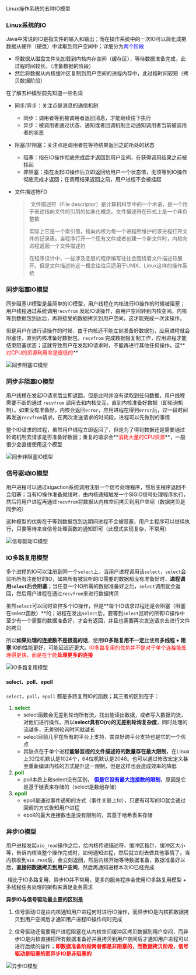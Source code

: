 Linux操作系统的五种IO模型

### Linux系统的IO

​	Java中常说的IO是指文件的输入和输出；而在操作系统中的一次IO可以简化成把数据从硬件（硬盘）中读取到用户空间中；详细分为<font color=blue>两个阶段</font>

- 将数据从磁盘文件先加载到内核内存空间（缓存区），等待数据准备完成，此过程时间较长。（准备数据的阶段）
- 然后将数据从内核缓冲区复制到用户空间的进程内存中，此过程时间较短（拷贝数据阶段）



在了解五种模型前先知道一些名词

- 同步/异步：关注点是消息的通信机制

  - 同步：调用者等到被调用者返回消息，才能继续往下执行
  - 异步：被调用者通过状态、通知或者回调机制主动通知调用者当前被调用者的状态

- 阻塞/非阻塞：关注点是调用者在等待结果返回之前所处的状态

  - 阻塞：指在IO操作彻底完成后才返回到用户空间，在获得调用结果之前被挂起
  - 非阻塞：指在发起IO操作后立即返回给用户一个状态值，无须等到IO操作彻底完成才返回；在调用结果返回之前，用户进程不会被挂起

- 文件描述符FD

  > ​	文件描述符（File descriptor）是计算机科学中的一个术语，是一个用于表述指向文件的引用的抽象化概念。文件描述符在形式上是一个非负整数
  >
  > ​	实际上它是一个索引值，指向内核为每一个进程所维护的该进程打开文件的记录表。当程序打开一个现有文件或者创建一个新文件时，内核向进程返回一个文件描述符
  >
  > ​	在程序设计中，一些涉及底层的程序编写往往会围绕着文件描述符展开。但是文件描述符这一概念往往只适用于UNIX、Linux这样的操作系统



### 同步阻塞IO模型

​	同步阻塞UI模型是最简单的IO模型，用户线程在内核进行IO操作的时候被阻塞；用户线程通过系统调用`recvfrom` 发起IO读操作，由用户空间转到内核空间。内核等到数据包到达后，再将接受的数据拷贝到用户空间，这才能完成一次读操作。

​	但是用户在进行读操作的时候，由于内核还不能立刻准备好数据包，应用进程就会阻塞住，直到内核准备好数据包，`recvfrom` 完成数据报复制工作，应用进程才能结束阻塞状态；这就导致用户在发起IO请求时，不能再进行其他任何操作，这**<font color=red>对CPU的资源利用率是很低的</font>**

![同步阻塞IO模型](.\Linux操作系统的五种IO模型\同步阻塞IO模型.jpg)



### 同步非阻塞IO模型

​	用户线程在发起IO请求后立即返回，但是此时并没有读取到任何数据，用户线程需要不断的通过 `recvfrom` 调用去和内核交互，直到内核准备好数据（即轮询机制）。如果没有准备好，内核会返回`error`，应用进程在得到`error`后，过一段时间再发送`recvfrom`请求。在两次发送请求的时间段，进程可以先做别的事情

​	整个IO请求的过程，虽然用户线程立即返回了，但是为了得到数据还是需要通过轮询机制去请求是否准备好数据；重复的请求会**<font color=red>消耗大量的CPU资源</font>**，一般很少会直接使用这个模型

![同步非阻塞IO模型](.\Linux操作系统的五种IO模型\同步非阻塞IO模型.jpg)



### 信号驱动IO模型

​	用户进程可以通过sigaction系统调用注册一个信号处理程序，然后主程序返回不会阻塞；当有IO操作准备就绪时，由内核通知触发一个SIGIO信号处理程序执行，然后将用户进程再通过`recvfrom`将数据从内核空间拷贝到用户空间（数据拷贝是同步的）

​	这种模型的优势在于等到数据包到达期间进程不会被阻塞，用户主程序可以继续执行，只要等待来自信号处理函数的通知即可（此模式实现复杂，不常用）

![信号驱动IO模型](.\Linux操作系统的五种IO模型\信号驱动IO模型.jpg)



### IO多路复用模型

​	多个进程的IO可以注册到同一个`select`上，当用户进程调用该`select`，`select`会监听所有注册好的IO，如果所有被监听的IO需要的数据都没有准备好时，**进程调用`select`后会阻塞**；当任意一个IO所需的数据准备好之后，`select`调用就会返回，然后用户进程在通过`recvfrom`来进行数据拷贝

​	虽然`select`可以同时监控多个IO操作，但是**每个IO请求过程还是会阻塞（阻塞在select函数）**的；进程在发出`select`后，要等到`select`监听的所有IO操作中至少有一个需要的数据准备好，才会有返回，并且也需要再次发送请求去进行文件的拷贝

​	所以**如果处理的连接数不是很高的话**，使用**IO多路复用不一定**比使用**多线程 + 阻塞 IO**的性能更好，可能延迟还更大。<font color=red>IO多路复用的优势并不是对于单个连接能处理得更快，而是在于能**处理更多的连接**</font>

![IO多路复用模型](.\Linux操作系统的五种IO模型\IO多路复用模型.jpg)

#### select、poll、epoll	

`select`，`poll`，`epoll` 都是多路复用IO的函数；其三者的区别在于：

1. <font color=green>**select**</font>
   - select函数会无差别轮询所有流，找出能读出数据，或者写入数据的流，对他们进行操作。所以**select具有O(n)的无差别轮询复杂度**，同时处理的流越多，无差别轮询时间就越长
   - select目前几乎在所有的平台上支持，其良好跨平台支持也是它的一个优点
   - 其缺点在于单个进程**能够监视的文件描述符的数量存在最大限制**，在Linux上32位机默认是1024个，64位机默认是2048。也可以通过修改宏定义甚至重新编译内核的方式提升这一限制，但是这样也会造成效率的降低
2. <font color=green>**poll**</font>
   - poll本质上和select没有区别， **<font color=blue>但是它没有最大连接数的限制</font>**，原因是它是基于链表来存储的（select是数组存储）
3. <font color=green>**epoll**</font>
   - epoll是通过事件通知的方式（事件关联上fd），只要有可写的IO就会通过回调的方式告知用户进程
   - epoll的最大连接数也是没有限制的，其基于哈希表来存储



### 异步IO模型

​	用户进程发起`aio_read`操作之后，给内核传递描述符、缓冲区指针、缓冲区大小等，告诉内核当整个操作完成时，如何通知进程，然后就立刻去做其他事情了。当内核收到`aio_read`后，会立刻返回，然后内核开始等待数据准备，数据准备好以后，**直接把数据拷贝到用户空间**，然后再通知进程本次IO已经完成

​	相比于IO多路复用，异步IO并不常用，更多的服务程序会使用IO多路复用模型 + 多线程任务处理的架构来满足业务需求



**异步IO与信号驱动最主要的区别是**

1. 信号驱动IO是由内核通知用户进程何时进行IO操作，而异步IO是内核把数据拷贝到用户空间后才通知用户进程IO操作何时完成

2. 信号驱动还需要用户进程阻塞在从内核空间缓冲区拷贝数据到用户空间，而异步IO是内核直接把所有数据准备好并且拷贝到用户空间后才通知用户进程可以进行后续的操作；<font color=red>**即数据准备阶段两者都是非阻塞的，而数据拷贝阶段，信号驱动是阻塞的而异步IO是非阻塞的**</font>



![异步IO模型](.\Linux操作系统的五种IO模型\异步IO模型.jpg)